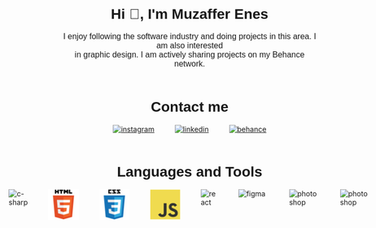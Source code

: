 <div class="container" style="height: 100%; width: 100%;">
        <h1 style="text-align: center; font-family: sans-serif;">Hi 👋, I'm Muzaffer Enes</h1>
        <p style="text-align: center; font-family: sans-serif; font-size: 16px;">I enjoy following the software industry and doing projects in this area. I am also interested <br>in graphic design. I am actively sharing projects on my Behance network.</p>
        <h1 style="text-align: center; font-family: sans-serif; margin-top: 60px;">Contact me</h1>
        <div class="social-media" style="display: flex; justify-content: center; align-items: center; flex-direction: row; column-gap: 40px;">
            <a href="https://instagram.com/enesmuzafferr" target="_blank"><img src="https://cdn-icons-png.flaticon.com/512/4494/4494488.png" alt="instagram" style="height: 60px; width: 60px;"></a>
            <a href="https://linkedin.com/in/muzaffer-yildirim" target="_blank"><img src="https://cdn-icons-png.flaticon.com/512/145/145807.png" alt="linkedin" style="height: 60px; width: 60px;"></a>
            <a href="https://www.behance.net/muzafferyldrm" target="_blank"><img src="https://cdn-icons-png.flaticon.com/512/145/145799.png" alt="behance" style="height: 60px; width: 60px;"></a>
        </div>
        <h1 style="text-align: center; font-family: sans-serif; margin-top: 60px;">Languages and Tools</h1>
        <div class="lang-tools" style="display: flex; justify-content: center; align-items: center; flex-direction: row; column-gap: 40px;">
            <img src="https://upload.wikimedia.org/wikipedia/commons/thumb/b/bd/Logo_C_sharp.svg/1200px-Logo_C_sharp.svg.png" alt="c-sharp" width="auto" height="60"/>
            <img src="https://raw.githubusercontent.com/devicons/devicon/master/icons/html5/html5-original-wordmark.svg" alt="html5" width="60" height="60"/>
            <img src="https://raw.githubusercontent.com/devicons/devicon/master/icons/css3/css3-original-wordmark.svg" alt="css3" width="60" height="60"/>
            <img src="https://raw.githubusercontent.com/devicons/devicon/master/icons/javascript/javascript-original.svg" alt="javascript" width="60" height="60"/>
            <img src="https://upload.wikimedia.org/wikipedia/commons/thumb/a/a7/React-icon.svg/2300px-React-icon.svg.png" alt="react" width="auto" height="60"/>
            <img src="https://www.vectorlogo.zone/logos/figma/figma-icon.svg" alt="figma" width="60" height="60"/>
            <img src="https://upload.wikimedia.org/wikipedia/commons/thumb/a/af/Adobe_Photoshop_CC_icon.svg/2101px-Adobe_Photoshop_CC_icon.svg.png" alt="photoshop" width="60" height="60"/>
             <img src="https://upload.wikimedia.org/wikipedia/commons/thumb/f/fb/Adobe_Illustrator_CC_icon.svg/512px-Adobe_Illustrator_CC_icon.svg.png" alt="photoshop" width="60" height="60"/>
        </div>
    </div>
